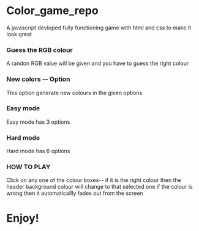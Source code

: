 # Color_game_repo
A javascript devloped fully functioning game with html and css to make it look great

### Guess the RGB colour  
A randon RGB value will be given and you have to guess the right colour 

### New colors -- Option
This option generate new colours in the given options 

### Easy mode
Easy mode has 3 options 

### Hard mode 
Hard mode has 6 options 

### HOW TO PLAY 
Click on any one of the colour boxes--
if it is the right colour then the header background colour will change to that selected one 
if the colour is wrong then it automaticallly fades out from the screen 

# Enjoy! 

